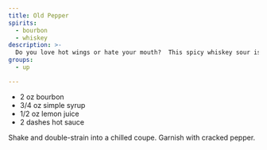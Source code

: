 ```yaml
---
title: Old Pepper
spirits:
  - bourbon
  - whiskey
description: >-
  Do you love hot wings or hate your mouth?  This spicy whiskey sour is just for you!  Yes, yes that is hot sauce and cracked pepper.
groups:
  - up

---
```


- 2 oz bourbon
- 3/4 oz simple syrup
- 1/2 oz lemon juice
- 2 dashes hot sauce

Shake and double-strain into a chilled coupe.  Garnish with cracked pepper.